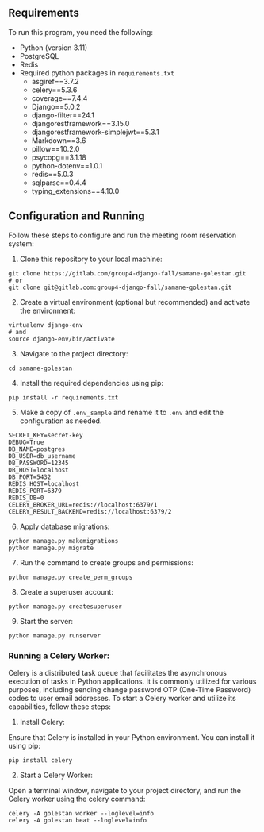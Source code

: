 ## Requirements

To run this program, you need the following:
- Python (version 3.11)
- PostgreSQL
- Redis
- Required python packages in `requirements.txt`
    - asgiref==3.7.2
    - celery==5.3.6
    - coverage==7.4.4
    - Django==5.0.2
    - django-filter==24.1
    - djangorestframework==3.15.0
    - djangorestframework-simplejwt==5.3.1
    - Markdown==3.6
    - pillow==10.2.0
    - psycopg==3.1.18
    - python-dotenv==1.0.1
    - redis==5.0.3
    - sqlparse==0.4.4
    - typing_extensions==4.10.0


## Configuration and Running

Follow these steps to configure and run the meeting room reservation system:

1. Clone this repository to your local machine:

```shell
git clone https://gitlab.com/group4-django-fall/samane-golestan.git
# or
git clone git@gitlab.com:group4-django-fall/samane-golestan.git
```
2. Create a virtual environment (optional but recommended) and activate the environment:

```shell
virtualenv django-env
# and
source django-env/bin/activate
```

3. Navigate to the project directory:
```shell
cd samane-golestan
```

4. Install the required dependencies using pip:
```shell
pip install -r requirements.txt
```


5. Make a copy of `.env_sample` and rename it to `.env` and edit the configuration as needed.
```env
SECRET_KEY=secret-key
DEBUG=True
DB_NAME=postgres
DB_USER=db_username
DB_PASSWORD=12345
DB_HOST=localhost
DB_PORT=5432
REDIS_HOST=localhost
REDIS_PORT=6379
REDIS_DB=0
CELERY_BROKER_URL=redis://localhost:6379/1
CELERY_RESULT_BACKEND=redis://localhost:6379/2
```
6. Apply database migrations:
```shell
python manage.py makemigrations
python manage.py migrate
```

7. Run the command to create groups and permissions:
```shell
python manage.py create_perm_groups
```

8. Create a superuser account:
```shell
python manage.py createsuperuser
```

9. Start the server:
```
python manage.py runserver
```

### Running a Celery Worker:
Celery is a distributed task queue that facilitates the asynchronous execution of tasks in Python applications. It is commonly utilized for various purposes, including sending change password OTP (One-Time Password) codes to user email addresses. To start a Celery worker and utilize its capabilities, follow these steps:

1. Install Celery:

Ensure that Celery is installed in your Python environment. You can install it using pip:
```
pip install celery
```
2. Start a Celery Worker:

Open a terminal window, navigate to your project directory, and run the Celery worker using the celery command:
```
celery -A golestan worker --loglevel=info
celery -A golestan beat --loglevel=info
```

